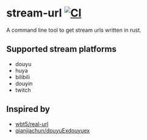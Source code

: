 # stream-url [![CI](https://github.com/tkit1994/stream-url/actions/workflows/rust.yaml/badge.svg)](https://github.com/tkit1994/stream-url/actions/workflows/rust.yaml)

A command line tool to get stream urls written in rust.

## Supported stream platforms

* douyu
* huya
* bilibili
* douyin
* twitch

## Inspired by

* [wbt5/real-url](https://github.com/wbt5/real-url)
* [qianjiachun/douyuExdouyuex](https://github.com/qianjiachun/douyuEx)
